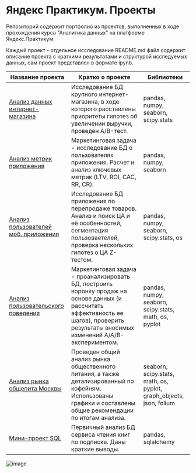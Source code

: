 # Яндекс Практикум. Проекты
Репозиторий содержит портфолио из проектов, выполненных в ходе прохождения курса "Аналитика данных" на платформе Яндекс.Практикум.

Каждый проект - отдельное исследование README.md файл содержит описание проекта с краткими результатами и структурой исследуемых данных, сам проект представлен в формате ipynb.


| Название проекта                     | Кратко о проекте                                                                                                                                                                          | Библиотеки                                                            |
|--------------------------------------|-------------------------------------------------------------------------------------------------------------------------------------------------------------------------------------------|-----------------------------------------------------------------------|
| [Анализ данных интернет-магазина](https://github.com/tarasenkoannaa/projects/tree/main/%D0%90%D0%BD%D0%B0%D0%BB%D0%B8%D0%B7%20%D0%B4%D0%B0%D0%BD%D0%BD%D1%8B%D1%85%20%D0%B8%D0%BD%D1%82%D0%B5%D1%80%D0%BD%D0%B5%D1%82-%D0%BC%D0%B0%D0%B3%D0%B0%D0%B7%D0%B8%D0%BD%D0%B0.%20AB-%D1%82%D0%B5%D1%81%D1%82%D1%8B)      | Исследование БД крупного интернет-магазина, в ходе которого расставлены приоритеты гипотез об увеличении выручки, проведен A/B-тест.                                                      | pandas, numpy, seaborn, scipy.stats                                   |
| [Анализ метрик приложения](https://github.com/tarasenkoannaa/projects/tree/main/%D0%90%D0%BD%D0%B0%D0%BB%D0%B8%D0%B7%20%D0%BC%D0%B5%D1%82%D1%80%D0%B8%D0%BA%20%D0%BF%D1%80%D0%B8%D0%BB%D0%BE%D0%B6%D0%B5%D0%BD%D0%B8%D1%8F.%20LTV%2C%20CAC%2C%20ROI%2C%20RR%2C%20CR)             | Маркетинговая задача - исследование БД о пользователях приложения. Расчет и анализ ключевых метрик (LTV, ROI, CAC, RR, CR).                                                               | pandas, numpy, seaborn                                                |
| [Анализ пользователей моб. приложения](https://github.com/tarasenkoannaa/projects/tree/main/%D0%90%D0%BD%D0%B0%D0%BB%D0%B8%D0%B7%20%D0%BF%D0%BE%D0%BB%D1%8C%D0%B7%D0%BE%D0%B2%D0%B0%D1%82%D0%B5%D0%BB%D0%B5%D0%B9%20%D0%BF%D1%80%D0%B8%D0%BB%D0%BE%D0%B6%D0%B5%D0%BD%D0%B8%D1%8F) | Исследование БД приложения по перепродаже товаров. Анализ и поиск ЦА и её особенностей, сегментация пользоваетелей, проверка нескольких гипотез о ЦА Z-тестом.                            | pandas, numpy, seaborn, scipy.stats, os                               |
| [Анализ пользовательского поведения](https://github.com/tarasenkoannaa/projects/tree/main/%D0%90%D0%BD%D0%B0%D0%BB%D0%B8%D0%B7%20%D0%BF%D0%BE%D0%BB%D1%8C%D0%B7%D0%BE%D0%B2%D0%B0%D1%82%D0%B5%D0%BB%D1%8C%D1%81%D0%BA%D0%BE%D0%B3%D0%BE%20%D0%BF%D0%BE%D0%B2%D0%B5%D0%B4%D0%B5%D0%BD%D0%B8%D1%8F%20%D0%BF%D1%80%D0%B8%D0%BB%D0%BE%D0%B6%D0%B5%D0%BD%D0%B8%D1%8F)   | Маркетинговая задача - проанализировать БД, построить воронку продаж на основе данных (и рассчитать эффективность ее шагов), проверить результаты вносимых изменений A/A/B-экспериментом. | pandas, numpy, seaborn, scipy.stats, math, os, pyplot                 |
| [Анализ рынка общепита Москвы](https://github.com/tarasenkoannaa/projects/tree/main/%D0%90%D0%BD%D0%B0%D0%BB%D0%B8%D0%B7%20%D1%80%D1%8B%D0%BD%D0%BA%D0%B0%20%D0%BE%D0%B1%D1%89%D0%B5%D0%BF%D0%B8%D1%82%D0%B0%20%D0%9C%D0%A1%D0%9A)         | Проведен общий анализ рынка общественного питания, а также детализированный по кофейням. Использованы графики и составлены общие рекомендации по итогам анализа.                          | seaborn, scipy.stats, math, os, pyplot, graph_objects, json, folium   |
| [Мини-проект SQL](https://github.com/tarasenkoannaa/projects/tree/main/%D0%9C%D0%B8%D0%BD%D0%B8-%D0%BF%D1%80%D0%BE%D0%B5%D0%BA%D1%82%20SQL)                      | Первичный анализ БД сервиса чтения книг по подписке. Даны краткие выводы.                                                                                                                 | pandas, sqlalchemy                                                    |

![image](https://github.com/user-attachments/assets/66435423-e14c-4f3d-a482-81112839618c)
